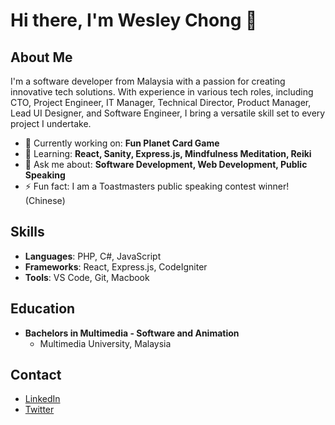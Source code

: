 # Hi there, I'm Wesley Chong 👋

## About Me

I'm a software developer from Malaysia with a passion for creating innovative tech solutions. With experience in various tech roles, including CTO, Project Engineer, IT Manager, Technical Director, Product Manager, Lead UI Designer, and Software Engineer, I bring a versatile skill set to every project I undertake.

- 🔭 Currently working on: **Fun Planet Card Game**
- 🌱 Learning: **React, Sanity, Express.js, Mindfulness Meditation, Reiki**
- 💬 Ask me about: **Software Development, Web Development, Public Speaking**
- ⚡ Fun fact: I am a Toastmasters public speaking contest winner! (Chinese)


## Skills

- **Languages**: PHP, C#, JavaScript
- **Frameworks**: React, Express.js, CodeIgniter
- **Tools**: VS Code, Git, Macbook

## Education

- **Bachelors in Multimedia - Software and Animation**
  - Multimedia University, Malaysia

## Contact

- [LinkedIn](https://www.linkedin.com/in/wesleychong21)
- [Twitter](https://twitter.com/wesleychong)
